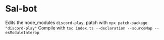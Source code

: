 # Sal-bot

Edits the node_modules `discord-play`, patch with `npx patch-package "discord-play"`
Compile with `tsc index.ts --declaration --sourceMap --esModuleInterop`